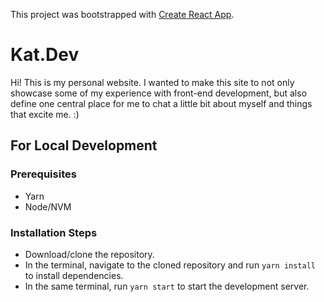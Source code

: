 This project was bootstrapped with [Create React App](https://github.com/facebook/create-react-app).

# Kat.Dev
Hi! This is my personal website. I wanted to make this site to not only showcase some of my experience with front-end development, but also define one central place for me to chat a little bit about myself and things that excite me. :)

## For Local Development

### Prerequisites
- Yarn
- Node/NVM

### Installation Steps
- Download/clone the repository.
- In the terminal, navigate to the cloned repository and run `yarn install` to install dependencies.
- In the same terminal, run `yarn start` to start the development server.
